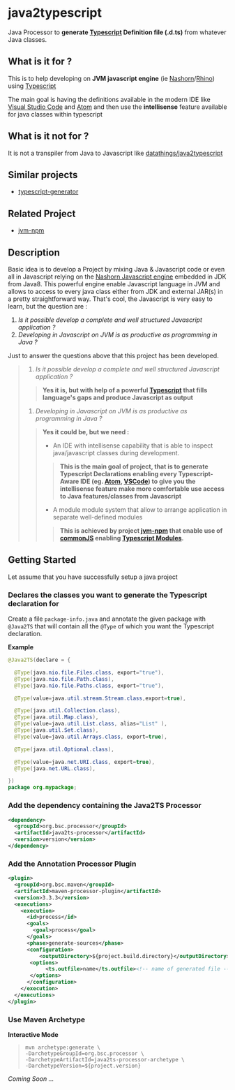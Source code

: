 # java2typescript

Java Processor to **generate [Typescript](https://www.typescriptlang.org/)  Definition file (.d.ts)** from whatever Java classes.

## What is it for ?

This is to help developing on **JVM javascript engine** (ie [Nashorn](http://www.oracle.com/technetwork/articles/java/jf14-nashorn-2126515.html)/[Rhino](https://github.com/mozilla/rhino)) using [Typescript](https://www.typescriptlang.org/)

The main goal is having the definitions available in the modern IDE like [Visual Studio Code](https://code.visualstudio.com/) and [Atom](https://atom.io/) and then use the **intellisense** feature available for java classes within typescript

## What is it not for ?

It is not a transpiler from Java to Javascript like  [datathings/java2typescript](https://github.com/datathings/java2typescript)

## Similar projects

* [typescript-generator](https://github.com/vojtechhabarta/typescript-generator)

## Related Project

* [jvm-npm](https://github.com/bsorrentino/jvm-npm)

## Description

Basic idea is to develop a Project by mixing Java & Javascript code or even all in Javascript relying on the  [Nashorn Javascript engine](http://www.oracle.com/technetwork/articles/java/jf14-nashorn-2126515.html) embedded in JDK from Java8. This powerful engine enable Javascript language in JVM and allows to access to every java class either from JDK and external JAR(s) in a pretty straightforward way.
That's cool, the Javascript is very easy to learn, but the question are :
 1. _Is it possible develop a complete and well structured Javascript application ?_
 1. _Developing in Javascript on JVM is as productive as programming in Java ?_

Just to answer the questions above that this project has been developed.

> 1. _Is it possible develop a complete and well structured Javascript application ?_
>> **Yes it is, but with help of a powerful [Typescript](https://www.typescriptlang.org/) that fills language's gaps and produce Javascript as output**  
>
> 1. _Developing in Javascript on JVM is as productive as programming in Java ?_
>> **Yes it could be, but we need :**
>> * An IDE with intellisense capability that is able to inspect java/javascript classes during development.
>>> **This is the main goal of project, that is to generate Typescript Declarations enabling every Typescript-Aware IDE (eg. [Atom](https://ide.atom.io/), [VSCode](https://code.visualstudio.com/)) to give you the __intellisense__ feature make more comfortable use access to Java features/classes from Javascript**
>>
>> * A module module system that allow to arrange application in separate well-defined modules
>>> **This is achieved by project [jvm-npm](https://github.com/bsorrentino/jvm-npm) that enable use of [commonJS](https://en.wikipedia.org/wiki/CommonJS) enabling [Typescript Modules](https://www.typescriptlang.org/docs/handbook/modules.html).**
>

## Getting Started

Let assume that you have successfully setup a java project

### Declares the classes you want to generate the Typescript declaration for

Create a file `package-info.java` and annotate the given package with `@Java2TS` that will contain all the `@Type` of which you want the Typescript declaration.

**Example**
```Java
@Java2TS(declare = {

  @Type(java.nio.file.Files.class, export="true"),
  @Type(java.nio.file.Path.class),
  @Type(java.nio.file.Paths.class, export="true"),

  @Type(value=java.util.stream.Stream.class,export=true),

  @Type(java.util.Collection.class),
  @Type(java.util.Map.class),
  @Type(value=java.util.List.class, alias="List" ),
  @Type(java.util.Set.class),
  @Type(value=java.util.Arrays.class, export=true),

  @Type(java.util.Optional.class),

  @Type(value=java.net.URI.class, export=true),
  @Type(java.net.URL.class),

})
package org.mypackage;
```

### Add the dependency containing the Java2TS Processor

```xml
<dependency>
  <groupId>org.bsc.processor</groupId>
  <artifactId>java2ts-processor</artifactId>
  <version>version</version>
</dependency>

```
### Add the Annotation Processor Plugin

```xml
<plugin>
  <groupId>org.bsc.maven</groupId>
  <artifactId>maven-processor-plugin</artifactId>
  <version>3.3.3</version>
  <executions>
    <execution>
      <id>process</id>
      <goals>
        <goal>process</goal>
      </goals>
      <phase>generate-sources</phase>
      <configuration>
          <outputDirectory>${project.build.directory}</outputDirectory>
       <options>
            <ts.outfile>name</ts.outfile><!-- name of generated file -->
       </options>
      </configuration>
    </execution>
  </executions>
</plugin>

```

### Use Maven Archetype

**Interactive Mode**

>```
>mvn archetype:generate \
>-DarchetypeGroupId=org.bsc.processor \
>-DarchetypeArtifactId=java2ts-processor-archetype \
>-DarchetypeVersion=${project.version}
>```

_Coming Soon ..._
